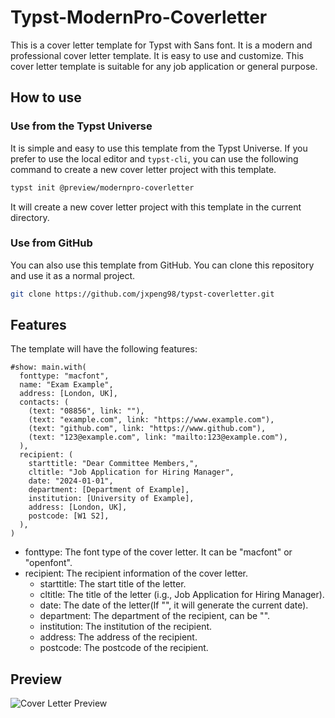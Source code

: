 # Typst-ModernPro-Coverletter

This is a cover letter template for Typst with Sans font. It is a modern and professional cover letter template. It is easy to use and customize. This cover letter template is suitable for any job application or general purpose.

## How to use

### Use from the Typst Universe

It is simple and easy to use this template from the Typst Universe. If you prefer to use the local editor and `typst-cli`, you can use the following command to create a new cover letter project with this template.

```bash
typst init @preview/modernpro-coverletter
```

It will create a new cover letter project with this template in the current directory.

### Use from GitHub

You can also use this template from GitHub. You can clone this repository and use it as a normal project.

```bash
git clone https://github.com/jxpeng98/typst-coverletter.git
```

## Features

The template will have the following features:

```typst
#show: main.with(
  fonttype: "macfont",
  name: "Exam Example",
  address: [London, UK],
  contacts: (
    (text: "08856", link: ""),
    (text: "example.com", link: "https://www.example.com"),
    (text: "github.com", link: "https://www.github.com"),
    (text: "123@example.com", link: "mailto:123@example.com"),
  ),
  recipient: (
    starttitle: "Dear Committee Members,",
    cltitle: "Job Application for Hiring Manager",
    date: "2024-01-01",
    department: [Department of Example],
    institution: [University of Example],
    address: [London, UK],
    postcode: [W1 S2],
  ),
)
```

- fonttype: The font type of the cover letter. It can be "macfont" or "openfont".
- recipient: The recipient information of the cover letter.
  - starttitle: The start title of the letter.
  - cltitle: The title of the letter (i.g., Job Application for Hiring Manager).
  - date: The date of the letter(If "", it will generate the current date).
  - department: The department of the recipient, can be "".
  - institution: The institution of the recipient.
  - address: The address of the recipient.
  - postcode: The postcode of the recipient.

## Preview

![Cover Letter Preview](https://minioapi.pjx.ac.cn/img1/2024/04/71b012412bc411ed8b751e12d91d8636.png)
